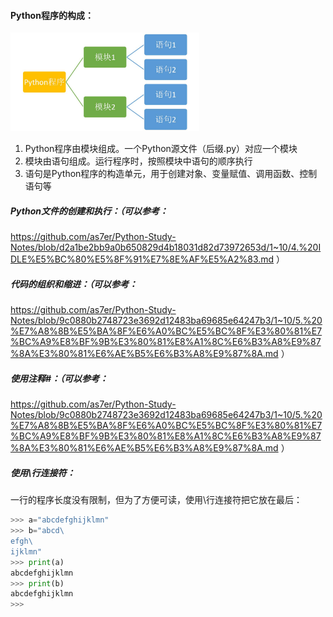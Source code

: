 #### Python程序的构成：

<img src=https://github.com/as7er/Python-Study-Notes/blob/ad837680d4d7c2757fa9e926eaf46647f820c33e/images/Python%E7%9A%84%E6%9E%84%E6%88%90.png width=60% />

1. Python程序由模块组成。一个Python源文件（后缀.py）对应一个模块
2. 模块由语句组成。运行程序时，按照模块中语句的顺序执行
3. 语句是Python程序的构造单元，用于创建对象、变量赋值、调用函数、控制语句等



##### Python文件的创建和执行：（可以参考：
https://github.com/as7er/Python-Study-Notes/blob/d2a1be2bb9a0b650829d4b18031d82d73972653d/1~10/4.%20IDLE%E5%BC%80%E5%8F%91%E7%8E%AF%E5%A2%83.md ）



##### 代码的组织和缩进：（可以参考：
https://github.com/as7er/Python-Study-Notes/blob/9c0880b2748723e3692d12483ba69685e64247b3/1~10/5.%20%E7%A8%8B%E5%BA%8F%E6%A0%BC%E5%BC%8F%E3%80%81%E7%BC%A9%E8%BF%9B%E3%80%81%E8%A1%8C%E6%B3%A8%E9%87%8A%E3%80%81%E6%AE%B5%E6%B3%A8%E9%87%8A.md ）

##### 使用注释#：（可以参考：
https://github.com/as7er/Python-Study-Notes/blob/9c0880b2748723e3692d12483ba69685e64247b3/1~10/5.%20%E7%A8%8B%E5%BA%8F%E6%A0%BC%E5%BC%8F%E3%80%81%E7%BC%A9%E8%BF%9B%E3%80%81%E8%A1%8C%E6%B3%A8%E9%87%8A%E3%80%81%E6%AE%B5%E6%B3%A8%E9%87%8A.md ）

##### 使用\行连接符：

一行的程序长度没有限制，但为了方便可读，使用\行连接符把它放在最后：

```python
>>> a="abcdefghijklmn"
>>> b="abcd\
efgh\
ijklmn"
>>> print(a)
abcdefghijklmn
>>> print(b)
abcdefghijklmn
>>> 

```


